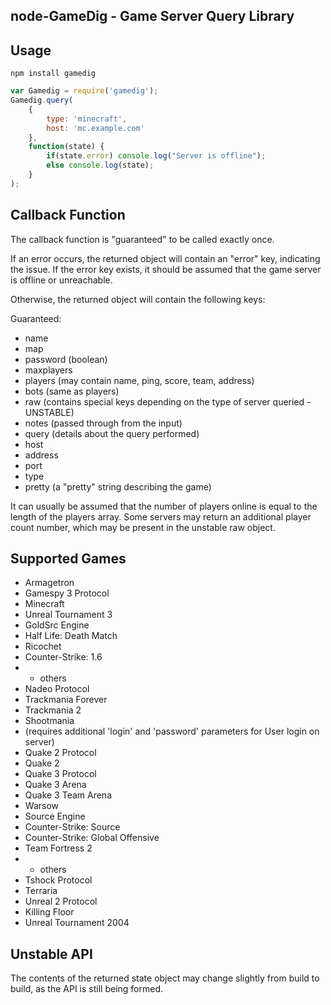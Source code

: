 node-GameDig - Game Server Query Library
---

Usage
---

```shell
npm install gamedig
```

```javascript
var Gamedig = require('gamedig');
Gamedig.query(
	{
		type: 'minecraft',
		host: 'mc.example.com'
	},
	function(state) {
		if(state.error) console.log("Server is offline");
		else console.log(state);
	}
);
```

Callback Function
---
The callback function is "guaranteed" to be called exactly once.

If an error occurs, the returned object will contain an "error" key, indicating the issue.
If the error key exists, it should be assumed that the game server is offline or unreachable.

Otherwise, the returned object will contain the following keys:

Guaranteed:

* name
* map
* password (boolean)
* maxplayers
* players (may contain name, ping, score, team, address)
* bots (same as players)
* raw (contains special keys depending on the type of server queried - UNSTABLE)
* notes (passed through from the input)
* query (details about the query performed)
 * host
 * address
 * port
 * type
 * pretty (a "pretty" string describing the game)

It can usually be assumed that the number of players online is equal to the length of the players array.
Some servers may return an additional player count number, which may be present in the unstable raw object.

Supported Games
---
* Armagetron
* Gamespy 3 Protocol
 * Minecraft
 * Unreal Tournament 3
* GoldSrc Engine
 * Half Life: Death Match
 * Ricochet
 * Counter-Strike: 1.6
 * + others
* Nadeo Protocol
 * Trackmania Forever
 * Trackmania 2
 * Shootmania
 * (requires additional 'login' and 'password' parameters for User login on server)
* Quake 2 Protocol
 * Quake 2
* Quake 3 Protocol
 * Quake 3 Arena
 * Quake 3 Team Arena
 * Warsow
* Source Engine
 * Counter-Strike: Source
 * Counter-Strike: Global Offensive
 * Team Fortress 2
 * + others
* Tshock Protocol
 * Terraria
* Unreal 2 Protocol
 * Killing Floor
 * Unreal Tournament 2004

Unstable API
---
The contents of the returned state object may change slightly from build to build, as the API
is still being formed.
